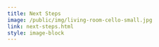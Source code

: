 ```yaml
---
title: Next Steps
image: /public/img/living-room-cello-small.jpg
link: next-steps.html
style: image-block
---
```

